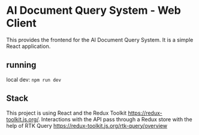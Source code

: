 AI Document Query System - Web Client
===========================

This provides the frontend for the AI Document Query System. It is a simple React application.

## running

local dev: `npm run dev`

## Stack

This project is using React and the Redux Toolkit https://redux-toolkit.js.org/. Interactions with the API pass through
a Redux store with the help of RTK Query https://redux-toolkit.js.org/rtk-query/overview

